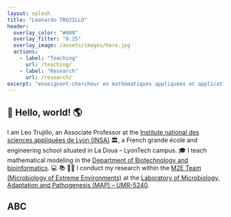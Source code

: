 ```yaml
---
layout: splash
title: "Leonardo TRUJILLO"
header:
  overlay_color: "#000"
  overlay_filter: "0.25"
  overlay_image: /assets/images/hero.jpg
  actions:
    - label: "Teaching"
      url: /teaching/
    - label: "Research"
      url: /research/
excerpt: "enseignant-chercheur en mathématiques appliquées et applications des mathématiques"
---
```


## 🤗 Hello, world! 🌎
I am Leo Trujillo, an Associate Professor at the [Institute national des sciences appliquées de Lyon (INSA)](https://www.insa-lyon.fr/fr) 🏛️, a French grande école and engineering school situated in La Doua – LyonTech campus.
🎓 I teach mathematical modeling in the [Department of Biotechnology and bioinformatics](https://biotech-bioinfo.insa-lyon.fr/fr). 💻 📚 ✍🏻 I conduct my research within the [M2E Team (Microbiology of Extreme Environments)](https://map.insa-lyon.fr/fr/content/microbiologie-environnements-extremes) at the [Laboratory of Microbiology, Adaptation and Pathogenesis (MAP) – UMR-5240](https://map.insa-lyon.fr/fr).


## ABC
